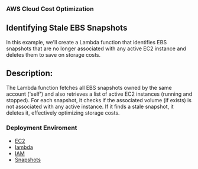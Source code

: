 ### AWS Cloud Cost Optimization

## Identifying Stale EBS Snapshots
In this example, we'll create a Lambda function that identifies EBS snapshots that are no longer associated with any active EC2 instance and deletes them to save on storage costs.

## Description:
The Lambda function fetches all EBS snapshots owned by the same account ('self') and also retrieves a list of active EC2 instances (running and stopped). For each snapshot, it checks if the associated volume (if exists) is not associated with any active instance. If it finds a stale snapshot, it deletes it, effectively optimizing storage costs.

### Deployment Enviroment 

- [EC2](https://aws.amazon.com/pm/ec2)
- [lambda](https://docs.aws.amazon.com/lambda/latest/dg/welcome.html)
- [IAM](https://docs.aws.amazon.com/rolesanywhere/latest/userguide/introduction.html)
- [Snapshots](https://docs.aws.amazon.com/AWSEC2/latest/UserGuide/EBSSnapshots.html)


